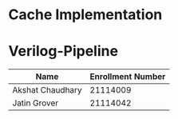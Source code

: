 # Cache Implementation
# Verilog-Pipeline

Name | Enrollment Number
---- | ----
Akshat Chaudhary | 21114009
Jatin Grover | 21114042


